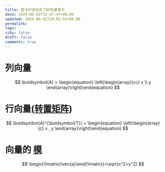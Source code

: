 ```yaml
---
title: 笛卡尔坐标系下的向量表示
date: 2024-06-02T15:47:47+08:00
updated: 2024-06-02T18:02:54+08:00
permalink: 
tags: 
ccby: false
draft: false
comments: true
---
```




# 列向量

$$
\boldsymbol{A} = \begin{equation} \left(\begin{array}{cc} x \\ y \end{array}\right)\end{equation}
$$

# 行向量([转置矩阵](转置矩阵))

$$
\boldsymbol{A}^{\boldsymbol{T}} = \begin{equation} \left(\begin{array}{c} x , y \end{array}\right)\end{equation}
$$


# 向量的 [模](模.md)

$$
\begin{Vmatrix}\vec{a}\end{Vmatrix}=\sqrt{x^2+y^2}
$$


